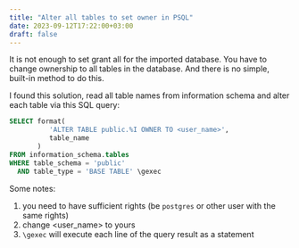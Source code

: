 ```yaml
---
title: "Alter all tables to set owner in PSQL"
date: 2023-09-12T17:22:00+03:00
draft: false
---
```


It is not enough to set grant all for the imported database. You have to change ownership to all tables in the database. And there is no simple, built-in method to do this.

I found this solution, read all table names from information schema and alter each table via this SQL query:

```sql
SELECT format(
          'ALTER TABLE public.%I OWNER TO <user_name>',
          table_name
       )
FROM information_schema.tables
WHERE table_schema = 'public'
  AND table_type = 'BASE TABLE' \gexec
```

Some notes:
1) you need to have sufficient rights (be `postgres` or other user with  the same rights)
2) change <user_name> to yours
3) `\gexec` will execute each line of the query result as a statement